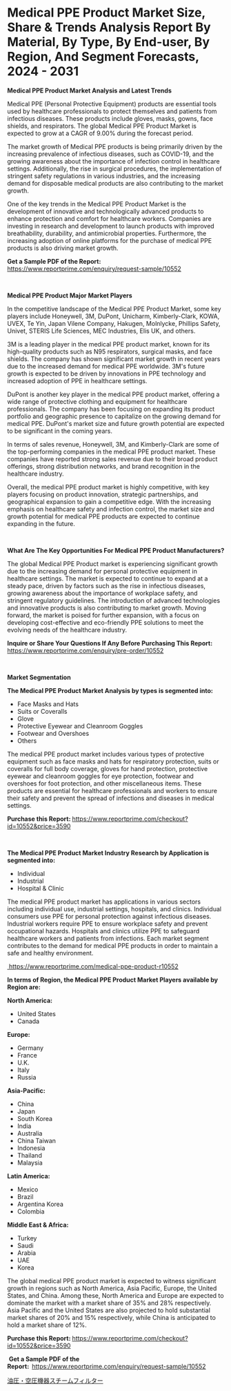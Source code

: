 <p><h1>Medical PPE Product Market Size, Share & Trends Analysis Report By Material, By Type, By End-user, By Region, And Segment Forecasts, 2024 - 2031</h1></p><p><strong>Medical PPE Product Market Analysis and Latest Trends</strong></p>
<p><p>Medical PPE (Personal Protective Equipment) products are essential tools used by healthcare professionals to protect themselves and patients from infectious diseases. These products include gloves, masks, gowns, face shields, and respirators. The global Medical PPE Product Market is expected to grow at a CAGR of 9.00% during the forecast period. </p><p>The market growth of Medical PPE products is being primarily driven by the increasing prevalence of infectious diseases, such as COVID-19, and the growing awareness about the importance of infection control in healthcare settings. Additionally, the rise in surgical procedures, the implementation of stringent safety regulations in various industries, and the increasing demand for disposable medical products are also contributing to the market growth.</p><p>One of the key trends in the Medical PPE Product Market is the development of innovative and technologically advanced products to enhance protection and comfort for healthcare workers. Companies are investing in research and development to launch products with improved breathability, durability, and antimicrobial properties. Furthermore, the increasing adoption of online platforms for the purchase of medical PPE products is also driving market growth.</p></p>
<p><strong>Get a Sample PDF of the Report:&nbsp;</strong> <a href="https://www.reportprime.com/enquiry/request-sample/10552">https://www.reportprime.com/enquiry/request-sample/10552</a></p>
<p>&nbsp;</p>
<p><strong>Medical PPE Product Major Market Players</strong></p>
<p><p>In the competitive landscape of the Medical PPE Product Market, some key players include Honeywell, 3M, DuPont, Unicharm, Kimberly-Clark, KOWA, UVEX, Te Yin, Japan Vilene Company, Hakugen, Molnlycke, Phillips Safety, Univet, STERIS Life Sciences, MEC Industries, Elis UK, and others.</p><p>3M is a leading player in the medical PPE product market, known for its high-quality products such as N95 respirators, surgical masks, and face shields. The company has shown significant market growth in recent years due to the increased demand for medical PPE worldwide. 3M's future growth is expected to be driven by innovations in PPE technology and increased adoption of PPE in healthcare settings.</p><p>DuPont is another key player in the medical PPE product market, offering a wide range of protective clothing and equipment for healthcare professionals. The company has been focusing on expanding its product portfolio and geographic presence to capitalize on the growing demand for medical PPE. DuPont's market size and future growth potential are expected to be significant in the coming years.</p><p>In terms of sales revenue, Honeywell, 3M, and Kimberly-Clark are some of the top-performing companies in the medical PPE product market. These companies have reported strong sales revenue due to their broad product offerings, strong distribution networks, and brand recognition in the healthcare industry.</p><p>Overall, the medical PPE product market is highly competitive, with key players focusing on product innovation, strategic partnerships, and geographical expansion to gain a competitive edge. With the increasing emphasis on healthcare safety and infection control, the market size and growth potential for medical PPE products are expected to continue expanding in the future.</p></p>
<p>&nbsp;</p>
<p><strong>What Are The Key Opportunities For Medical PPE Product Manufacturers?</strong></p>
<p><p>The global Medical PPE Product market is experiencing significant growth due to the increasing demand for personal protective equipment in healthcare settings. The market is expected to continue to expand at a steady pace, driven by factors such as the rise in infectious diseases, growing awareness about the importance of workplace safety, and stringent regulatory guidelines. The introduction of advanced technologies and innovative products is also contributing to market growth. Moving forward, the market is poised for further expansion, with a focus on developing cost-effective and eco-friendly PPE solutions to meet the evolving needs of the healthcare industry.</p></p>
<p><strong>Inquire or Share Your Questions If Any Before Purchasing This Report:</strong> <a href="https://www.reportprime.com/enquiry/pre-order/10552">https://www.reportprime.com/enquiry/pre-order/10552</a></p>
<p>&nbsp;</p>
<p><strong>Market Segmentation</strong></p>
<p><strong>The Medical PPE Product Market Analysis by types is segmented into:</strong></p>
<p><ul><li>Face Masks and Hats</li><li>Suits or Coveralls</li><li>Glove</li><li>Protective Eyewear and Cleanroom Goggles</li><li>Footwear and Overshoes</li><li>Others</li></ul></p>
<p><p>The medical PPE product market includes various types of protective equipment such as face masks and hats for respiratory protection, suits or coveralls for full body coverage, gloves for hand protection, protective eyewear and cleanroom goggles for eye protection, footwear and overshoes for foot protection, and other miscellaneous items. These products are essential for healthcare professionals and workers to ensure their safety and prevent the spread of infections and diseases in medical settings.</p></p>
<p><strong>Purchase this Report:&nbsp;</strong><a href="https://www.reportprime.com/checkout?id=10552&price=3590">https://www.reportprime.com/checkout?id=10552&price=3590</a></p>
<p>&nbsp;</p>
<p><strong>The Medical PPE Product Market Industry Research by Application is segmented into:</strong></p>
<p><ul><li>Individual</li><li>Industrial</li><li>Hospital & Clinic</li></ul></p>
<p><p>The medical PPE product market has applications in various sectors including individual use, industrial settings, hospitals, and clinics. Individual consumers use PPE for personal protection against infectious diseases. Industrial workers require PPE to ensure workplace safety and prevent occupational hazards. Hospitals and clinics utilize PPE to safeguard healthcare workers and patients from infections. Each market segment contributes to the demand for medical PPE products in order to maintain a safe and healthy environment.</p></p>
<p><a href="https://www.reportprime.com/medical-ppe-product-r10552">&nbsp;https://www.reportprime.com/medical-ppe-product-r10552</a></p>
<p><strong>In terms of Region, the Medical PPE Product Market Players available by Region are:</strong></p>
<p>
    <p> <strong> North America: </strong>
        <ul>
            <li>United States</li>
            <li>Canada</li>
        </ul>
        </p> 
    <p> <strong> Europe: </strong>
        <ul>
            <li>Germany</li>
            <li>France</li>
            <li>U.K.</li>
            <li>Italy</li>
            <li>Russia</li>
        </ul>
        </p> 
    <p> <strong> Asia-Pacific: </strong>
        <ul>
            <li>China</li>
            <li>Japan</li>
            <li>South Korea</li>
            <li>India</li>
            <li>Australia</li>
            <li>China Taiwan</li>
            <li>Indonesia</li>
            <li>Thailand</li>
            <li>Malaysia</li>
        </ul>
        </p> 
    <p> <strong> Latin America: </strong>
        <ul>
            <li>Mexico</li>
            <li>Brazil</li>
            <li>Argentina Korea</li>
            <li>Colombia</li>
        </ul>
        </p> 
    <p> <strong> Middle East & Africa: </strong>
        <ul>
            <li>Turkey</li>
            <li>Saudi</li>
            <li>Arabia</li>
            <li>UAE</li>
            <li>Korea</li>
        </ul>
    </p>
    </p>
<p><p>The global medical PPE product market is expected to witness significant growth in regions such as North America, Asia Pacific, Europe, the United States, and China. Among these, North America and Europe are expected to dominate the market with a market share of 35% and 28% respectively. Asia Pacific and the United States are also projected to hold substantial market shares of 20% and 15% respectively, while China is anticipated to hold a market share of 12%.</p></p>
<p><strong>Purchase this Report: </strong><a href="https://www.reportprime.com/checkout?id=10552&price=3590">https://www.reportprime.com/checkout?id=10552&price=3590</a></p>
<p>&nbsp;<strong>Get a Sample PDF of the Report:&nbsp;&nbsp;</strong><a href="https://www.reportprime.com/enquiry/request-sample/10552">https://www.reportprime.com/enquiry/request-sample/10552</a></p>
<p><strong></strong></p>
<p><p><a href="https://github.com/nxboeu02965442/Market-Research-Report-List-4/blob/main/379705886153.md">油圧・空圧機器スチームフィルター</a></p></p>